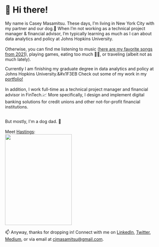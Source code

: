 # :wave: Hi there! 
My name is Casey Masamitsu. These days, I’m living in New York City with my partner and our dog.:dog: When I’m not working as a technical project manager & financial advisor, I’m typically learning as much as I can about data analytics and policy at Johns Hopkins University.<br>
<br>Otherwise, you can find me listening to music (<a href="https://open.spotify.com/playlist/3pnzymgHgFEbD18XfmxOKY?si=4bcb03b159e04418" target="_blank">here are my favorite songs from 2021</a>), playing games, eating too much :pizza::bento:, or traveling (albeit not as much lately).

Currently I am finishing my graduate degree in data analytics and policy at Johns Hopkins University.&#x1F3EB Check out some of my work in my <a href="/portfolio">portfolio!</a><br>
<br>In addition, I work full-time as a technical project manager and financial advisor in FinTech.:chart_with_upwards_trend: More specifically, I design and implement digital banking solutions for credit unions and other not-for-profit financial institutions.<br>

<br>But mostly, I'm a dog dad. :dog:<br>
<br>Meet <a href="https://instagram.com/goodboyhastings" target="_blank">Hastings</a>: 
<br>
<a href="https://instagram.com/goodboyhastings" target="_blank"><img src="https://user-images.githubusercontent.com/77251084/130159758-cfa849b5-b6de-41ba-a4a2-05696ea0a248.png" height="300" width ="220"></a>

📫 Anyway, thanks for dropping in! Connect with me on [LinkedIn](https://linkedin.com/in/cjmasamitsu), [Twitter](https://twitter.com/cjmasamitsu), [Medium](https://medium.com/@cjmasamitsu), or via email at cjmasamitsu@gmail.com.
